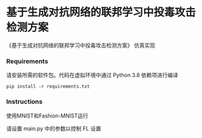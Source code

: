 # 基于生成对抗网络的联邦学习中投毒攻击检测方案

《基于生成对抗网络的联邦学习中投毒攻击检测方案》 仿真实现


### Requirements

请安装所需的软件包。代码在虚拟环境中通过 Python 3.8 依赖项进行编译

``pip install -r requirements.txt``


### Instructions

使用MNIST和Fashion-MNIST运行

请设置 main.py 中的参数以控制 FL 设置
